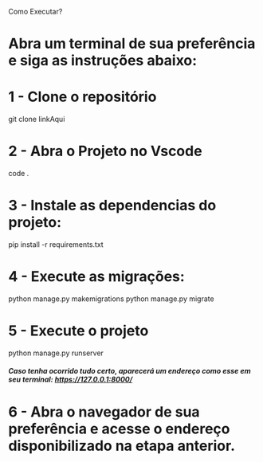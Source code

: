 Como Executar?
# Abra um terminal de sua preferência e siga as instruções abaixo:

# 1 - Clone o repositório
git clone linkAqui
# 2 - Abra o Projeto no Vscode
code .
# 3 - Instale as dependencias do projeto:
pip install -r requirements.txt
# 4 - Execute as migrações:
python manage.py makemigrations
python manage.py migrate
# 5 - Execute o projeto
python manage.py runserver
##### Caso tenha ocorrido tudo certo, aparecerá um endereço como esse em seu terminal: https://127.0.0.1:8000/
# 6 - Abra o navegador de sua preferência e acesse o endereço disponibilizado na etapa anterior.

